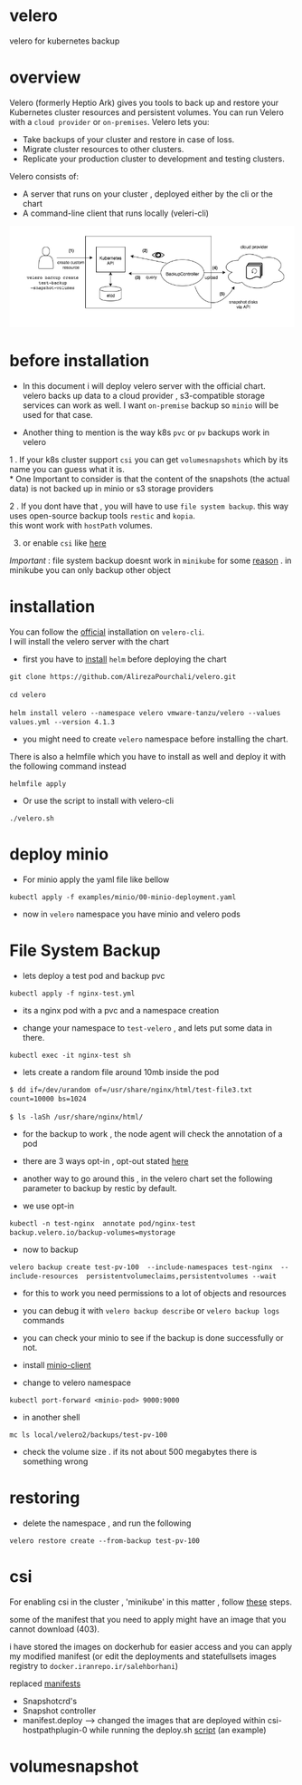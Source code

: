 # velero
velero for kubernetes backup     

# overview
Velero (formerly Heptio Ark) gives you tools to back up and restore your Kubernetes cluster resources and persistent volumes. You can run Velero with a `cloud provider` or `on-premises`. Velero lets you:

* Take backups of your cluster and restore in case of loss.
* Migrate cluster resources to other clusters.
* Replicate your production cluster to development and testing clusters.     

Velero consists of:

* A server that runs on your cluster , deployed either by the cli or the chart
* A command-line client that runs locally (veleri-cli)

![image](./resources/image.png)
# before installation
* In this document i will deploy velero server with the official chart.    
velero backs up data to a cloud provider , s3-compatible storage services can work as well. 
I want `on-premise` backup so `minio` will be used for that case.

* Another thing to mention is the way k8s `pvc` or `pv` backups work in velero    

1 . If your k8s cluster support `csi` you can get `volumesnapshots` which by its name you can guess what it is.     
    * One Important to consider is that the content of the snapshots (the actual data) is not backed up in minio or s3 storage providers    
    
2 . If you dont have that , you will have to use `file system backup`. this way uses open-source backup tools `restic` and `kopia`.    
    this wont work with `hostPath` volumes.

3. or enable `csi` like [here](https://github.com/AlirezaPourchali/velero/edit/main/README.md#csi)

*Important* : file system backup doesnt work in `minikube` for some [reason](https://github.com/vmware-tanzu/velero/issues/5018#issuecomment-1158966805) . in minikube you can only backup other object     




# installation

You can follow the [official](https://velero.io/docs/v1.11/basic-install/) installation on `velero-cli`.    
I will install the velero server with the chart    

* first you have to [install](https://helm.sh/docs/intro/install/) `helm` before deploying the chart
```
git clone https://github.com/AlirezaPourchali/velero.git

cd velero

helm install velero --namespace velero vmware-tanzu/velero --values values.yml --version 4.1.3
```
* you might need to create `velero` namespace before installing the chart.

There is also a helmfile which you have to install as well and deploy it with the following command instead

```
helmfile apply
```
* Or use the script to install with velero-cli 
```
./velero.sh
```

# deploy minio
* For minio apply the yaml file like bellow

```
kubectl apply -f examples/minio/00-minio-deployment.yaml
```

* now in `velero` namespace you have minio and velero pods


# File System Backup

* lets deploy a test pod and backup pvc

```
kubectl apply -f nginx-test.yml
```

* its a nginx pod with a pvc and a namespace creation

* change your namespace to `test-velero` , and lets put some data in there.

```
kubectl exec -it nginx-test sh
```

* lets create a random file around 10mb inside the pod  

```
$ dd if=/dev/urandom of=/usr/share/nginx/html/test-file3.txt count=10000 bs=1024

$ ls -laSh /usr/share/nginx/html/
```
* for the backup to work , the node agent will check the annotation of a pod

* there are 3 ways opt-in , opt-out stated [here](https://velero.io/docs/v1.11/file-system-backup/)
* another way to go around this , in the velero chart set
the following parameter to backup by restic by default.
* we use opt-in 

```
kubectl -n test-nginx  annotate pod/nginx-test backup.velero.io/backup-volumes=mystorage
```

* now to backup 

```
velero backup create test-pv-100  --include-namespaces test-nginx  --include-resources  persistentvolumeclaims,persistentvolumes --wait
```
* for this to work you need permissions to a lot of objects and resources

* you can debug it with `velero backup describe` or `velero backup logs` commands 

* you can check your minio to see if the backup is done successfully or not.

* install [minio-client](https://min.io/docs/minio/linux/reference/minio-mc.html)

* change to velero namespace

```
kubectl port-forward <minio-pod> 9000:9000

```

* in another shell

```
mc ls local/velero2/backups/test-pv-100 
```
* check the volume size . if its not about 500 megabytes there is something wrong

# restoring 

* delete the namespace , and run the following 
```
velero restore create --from-backup test-pv-100 
```



# csi 

For enabling csi in the cluster , 'minikube' in this matter , follow [these](https://github.com/kubernetes-csi/csi-driver-host-path/blob/master/docs/deploy-1.17-and-later.md) steps.     

some of the manifest that you need to apply might have an image that you cannot download (403).    

i have stored the images on dockerhub for easier access and you can apply my modified manifest (or edit the deployments and statefullsets images registry to `docker.iranrepo.ir/salehborhani`)

replaced [manifests](./csi-manifest/)    
* Snapshotcrd's
* Snapshot controller
* manifest.deploy --> changed the images that are deployed within csi-hostpathplugin-0 while running the deploy.sh [script](https://github.com/kubernetes-csi/csi-driver-host-path/blob/master/deploy/kubernetes-1.24) (an example)


# volumesnapshot  

